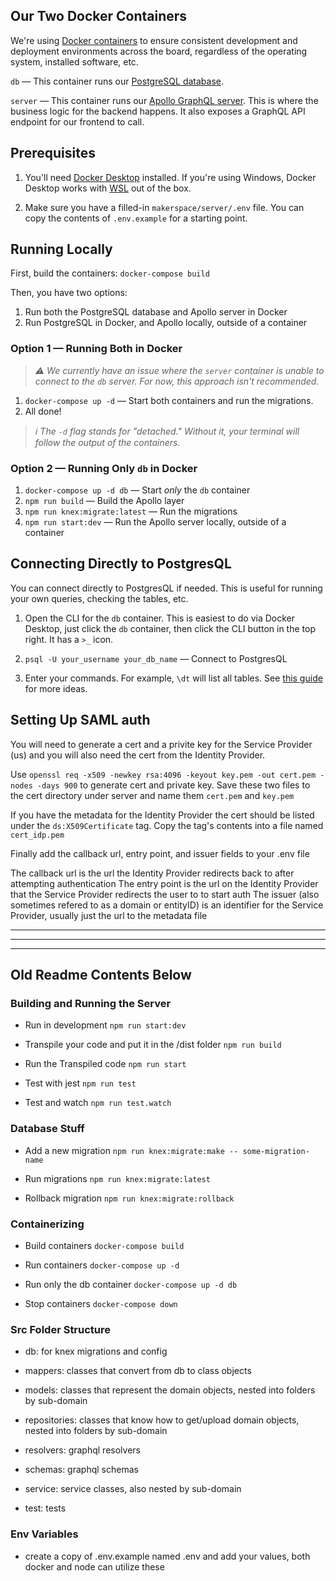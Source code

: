 ## Our Two Docker Containers

We're using [Docker containers](https://www.docker.com/resources/what-container) to ensure
consistent development and deployment environments across the board, regardless of the
operating system, installed software, etc.

`db` — This container runs our [PostgreSQL database](https://www.postgresql.org/about/).

`server` — This container runs our [Apollo GraphQL server](https://www.apollographql.com/docs/apollo-server/).
This is where the business logic for the backend happens. It also exposes a GraphQL API
endpoint for our frontend to call.

## Prerequisites

1. You'll need [Docker Desktop](https://www.docker.com/products/docker-desktop) installed. If
you're using Windows, Docker Desktop works with [WSL](https://docs.microsoft.com/en-us/windows/wsl/about)
out of the box.

2. Make sure you have a filled-in `makerspace/server/.env` file. You can copy the contents of `.env.example` for a starting point.

## Running Locally

First, build the containers: `docker-compose build`

Then, you have two options:
1. Run both the PostgreSQL database and Apollo server in Docker
2. Run PostgreSQL in Docker, and Apollo locally, outside of a container

### Option 1 — Running Both in Docker

> _⚠ We currently have an issue where the `server` container is unable to
connect to the `db` server. For now, this approach isn't recommended._

1. `docker-compose up -d` — Start both containers and run the migrations.
2. All done!

> _ℹ The `-d` flag stands for "detached." Without it, your terminal will follow the output
of the containers._

### Option 2 — Running Only `db` in Docker

1. `docker-compose up -d db` — Start _only_ the `db` container
2. `npm run build` — Build the Apollo layer
3. `npm run knex:migrate:latest` — Run the migrations
4. `npm run start:dev` — Run the Apollo server locally, outside of a container

## Connecting Directly to PostgresQL

You can connect directly to PostgresQL if needed. This is useful for running
your own queries, checking the tables, etc.

1. Open the CLI for the `db` container. This is easiest to do via Docker Desktop, just click
the `db` container, then click the CLI button in the top right. It has a `>_` icon.

2. `psql -U your_username your_db_name` — Connect to PostgresQL

3. Enter your commands. For example, `\dt` will list all tables. See [this guide](https://www.postgresqltutorial.com/postgresql-cheat-sheet/)
for more ideas.

## Setting Up SAML auth

You will need to generate a cert and a privite key for the Service Provider (us) and you
will also need the cert from the Identity Provider.

Use `openssl req -x509 -newkey rsa:4096 -keyout key.pem -out cert.pem -nodes -days 900` to generate cert and private key.
Save these two files to the cert directory under server and name them `cert.pem` and `key.pem`

If you have the metadata for the Identity Provider the cert should be listed under the `ds:X509Certificate` tag.
Copy the tag's contents into a file named `cert_idp.pem`

Finally add the callback url, entry point, and issuer fields to your .env file

The callback url is the url the Identity Provider redirects back to after attempting authentication
The entry point is the url on the Identity Provider that the Service Provider redirects the user to to start auth
The issuer (also sometimes refered to as a domain or entityID) is an identifier for the Service Provider, usually just the url to the metadata file


---
---
---

## Old Readme Contents Below

### Building and Running the Server

- Run in development `npm run start:dev`

- Transpile your code and put it in the /dist folder `npm run build`

- Run the Transpiled code `npm run start`

- Test with jest `npm run test`

- Test and watch `npm run test.watch`

### Database Stuff

- Add a new migration `npm run knex:migrate:make -- some-migration-name`

- Run migrations `npm run knex:migrate:latest`

- Rollback migration `npm run knex:migrate:rollback`

### Containerizing

- Build containers `docker-compose build`

- Run containers `docker-compose up -d`

- Run only the db container `docker-compose up -d db`

- Stop containers `docker-compose down`

### Src Folder Structure

- db: for knex migrations and config

- mappers: classes that convert from db to class objects

- models: classes that represent the domain objects, nested into folders by sub-domain

- repositories: classes that know how to get/upload domain objects, nested into folders by sub-domain

- resolvers: graphql resolvers 

- schemas: graphql schemas

- service: service classes, also nested by sub-domain

- test: tests

### Env Variables

- create a copy of .env.example named .env and add your values, both docker and node can utilize these

